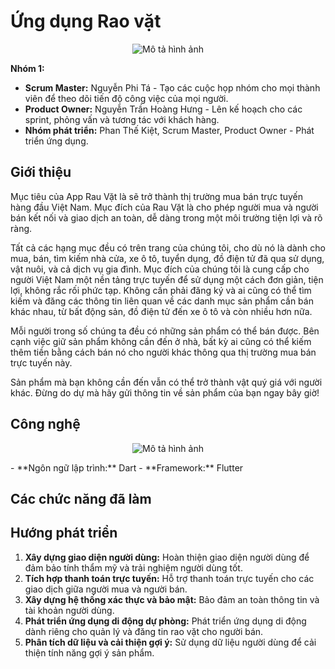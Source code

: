  <p align="center">
  <h1>Ứng dụng Rao vặt</h1>
</p>

<p align="center">
  <img src="https://github.com/PhiTaNguyen/RaoVatTH/assets/92621355/875c5f35-32a6-4423-8c47-2f1d4516967a" alt="Mô tả hình ảnh">
</p>

**Nhóm 1:**
- **Scrum Master:** Nguyễn Phi Tá - Tạo các cuộc họp nhóm cho mọi thành viên để theo dõi tiến độ công việc của mọi người.
- **Product Owner:** Nguyễn Trần Hoàng Hưng - Lên kế hoạch cho các sprint, phỏng vấn và tương tác với khách hàng.
- **Nhóm phát triển:** Phan Thế Kiệt, Scrum Master, Product Owner - Phát triển ứng dụng.

## Giới thiệu
Mục tiêu của App Rau Vặt là sẽ trở thành thị trường mua bán trực tuyến hàng đầu Việt Nam. Mục đích của Rau Vặt là cho phép người mua và người bán kết nối và giao dịch an toàn, dễ dàng trong một môi trường tiện lợi và rõ ràng.

Tất cả các hạng mục đều có trên trang của chúng tôi, cho dù nó là dành cho mua, bán, tìm kiếm nhà cửa, xe ô tô, tuyển dụng, đồ điện tử đã qua sử dụng, vật nuôi, và cả dịch vụ gia đình. Mục đích của chúng tôi là cung cấp cho người Việt Nam một nền tảng trực tuyến để sử dụng một cách đơn giản, tiện lợi, không rắc rối phức tạp. Không cần phải đăng ký và ai cũng có thể tìm kiếm và đăng các thông tin liên quan về các danh mục sản phẩm cần bán khác nhau, từ bất động sản, đồ điện tử đến xe ô tô và còn nhiều hơn nữa.

Mỗi người trong số chúng ta đều có những sản phẩm có thể bán được. Bên cạnh việc giữ sản phẩm không cần đến ở nhà, bất kỳ ai cũng có thể kiếm thêm tiền bằng cách bán nó cho người khác thông qua thị trường mua bán trực tuyến này.

Sản phẩm mà bạn không cần đến vẫn có thể trở thành vật quý giá với người khác. Đừng do dự mà hãy gửi thông tin về sản phẩm của bạn ngay bây giờ!

## Công nghệ
<p align="center">
  <img src="https://github.com/6hoo7/Rao-Vat/assets/140428458/ff974253-fb01-45c4-910f-c660ca346881" alt="Mô tả hình ảnh">
</p>
- **Ngôn ngữ lập trình:** Dart
- **Framework:** Flutter

## Các chức năng đã làm


## Hướng phát triển
1. **Xây dựng giao diện người dùng:** Hoàn thiện giao diện người dùng để đảm bảo tính thẩm mỹ và trải nghiệm người dùng tốt.
2. **Tích hợp thanh toán trực tuyến:** Hỗ trợ thanh toán trực tuyến cho các giao dịch giữa người mua và người bán.
3. **Xây dựng hệ thống xác thực và bảo mật:** Bảo đảm an toàn thông tin và tài khoản người dùng.
4. **Phát triển ứng dụng di động dự phòng:** Phát triển ứng dụng di động dành riêng cho quản lý và đăng tin rao vặt cho người bán.
5. **Phân tích dữ liệu và cải thiện gợi ý:** Sử dụng dữ liệu người dùng để cải thiện tính năng gợi ý sản phẩm.
